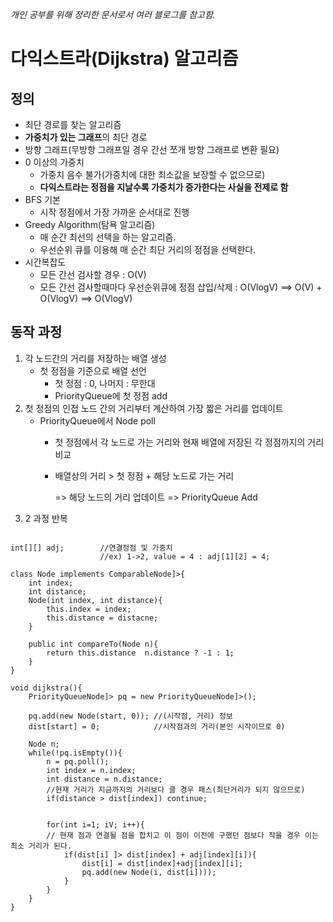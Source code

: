 *개인 공부를 위해 정리한 문서로서 여러 블로그를 참고함.*

# 다익스트라(Dijkstra) 알고리즘

## 정의
- 최단 경로를 찾는 알고리즘
- **가중치가 있는 그래프**의 최단 경로
- 방향 그래프(무방향 그래프일 경우 간선 쪼개 방향 그래프로 변환 필요)
- 0 이상의 가중치
    - 가중치 음수 불가(가중치에 대한 최소값을 보장할 수 없으므로)
    - **다익스트라는 정점을 지날수록 가중치가 증가한다는 사실을 전제로 함**
- BFS 기본
    - 시작 정점에서 가장 가까운 순서대로 진행
- Greedy Algorithm(탐욕 알고리즘)
    - 매 순간 최선의 선택을 하는 알고리즘.
    - 우선순위 큐를 이용해 매 순간 최단 거리의 정점을 선택한다.     
- 시간복잡도
    - 모든 간선 검사할 경우 : O(V)
    - 모든 간선 검사할때마다 우선순위큐에 정점 삽입/삭제 : O(VlogV)
    ==> O(V) + O(VlogV)  ==> O(VlogV)
    
## 동작 과정
1. 각 노드간의 거리를 저장하는 배열 생성
    - 첫 정점을 기준으로 배열 선언
        - 첫 정점 : 0, 나머지 : 무한대
        - PriorityQueue에 첫 정점 add
2. 첫 정점의 인접 노드 간의 거리부터 계산하여 가장 짧은 거리를 업데이트
    - PriorityQueue에서 Node poll
        - 첫 정점에서 각 노드로 가는 거리와 현재 배열에 저장된 각 정점까지의 거리 비교
        - 배열상의 거리 > 첫 정점 + 해당 노드로 가는 거리
        
            => 해당 노드의 거리 업데이트
            => PriorityQueue Add
3. 2 과정 반복

<pre>
<code>
int[][] adj;        //연결정점 및 가중치
                    //ex) 1->2, value = 4 : adj[1][2] = 4;

class Node implements Comparable<!CDATA[<]>Node<!CDATA[>]>{
    int index;
    int distance;
    Node(int index, int distance){
        this.index = index;
        this.distance = distacne;
    }
    
    public int compareTo(Node n){
        return this.distance <!CDATA[<=]> n.distance ? -1 : 1;
    }
}

void dijkstra(){
    PriorityQueue<!CDATA[<]>Node<!CDATA[>]> pq = new PriorityQueue<!CDATA[<]>Node<!CDATA[>]>();
    
    pq.add(new Node(start, 0)); //(시작점, 거리) 정보
    dist[start] = 0;            //시작점과의 거리(본인 시작이므로 0)
    
    Node n;
    while(!pq.isEmpty()){
        n = pq.poll();
        int index = n.index;
        int distance = n.distance;
        //현재 거리가 지금까지의 거리보다 클 경우 패스(최단거리가 되지 않으므로)
        if(distance > dist[index]) continue;
        
        
        for(int i=1; i<!cdata[<=]>V; i++){
        // 현재 점과 연결될 점을 합치고 이 점이 이전에 구했던 점보다 작을 경우 이는 최소 거리가 된다. 
            if(dist[i] <!cdata[>]> dist[index] + adj[index][i]){
                dist[i] = dist[index]+adj[index][i];
                pq.add(new Node(i, dist[i]))); 
            }
        }
    }
}
</code>
</pre>
